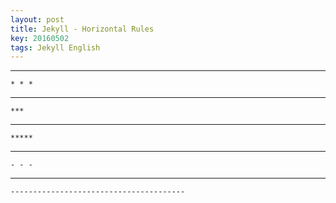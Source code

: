 ```yaml
---
layout: post
title: Jekyll - Horizontal Rules
key: 20160502
tags: Jekyll English
---
```


* * *

<!--more-->

    * * *

***

    ***

*****

    *****

- - -

    - - -

---------------------------------------

    ---------------------------------------